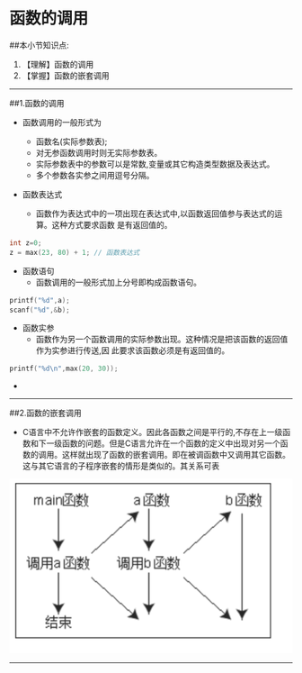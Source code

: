 # 函数的调用
##本小节知识点:
1. 【理解】函数的调用
2. 【掌握】函数的嵌套调用

---


##1.函数的调用
- 函数调用的一般形式为
    + 函数名(实际参数表);
    + 对无参函数调用时则无实际参数表。
    + 实际参数表中的参数可以是常数,变量或其它构造类型数据及表达式。
    + 多个参数各实参之间用逗号分隔。

- 函数表达式
    + 函数作为表达式中的一项出现在表达式中,以函数返回值参与表达式的运算。这种方式要求函数 是有返回值的。

```c
int z=0;
z = max(23, 80) + 1; // 函数表达式
```

- 函数语句
    + 函数调用的一般形式加上分号即构成函数语句。

```c
printf("%d",a);
scanf("%d",&b);
```

- 函数实参
    + 函数作为另一个函数调用的实际参数出现。这种情况是把该函数的返回值作为实参进行传送,因 此要求该函数必须是有返回值的。

```c
printf("%d\n",max(20, 30));
```

-
---


##2.函数的嵌套调用
- C语言中不允许作嵌套的函数定义。因此各函数之间是平行的,不存在上一级函数和下一级函数的问题。但是C语言允许在一个函数的定义中出现对另一个函数的调用。这样就出现了函数的嵌套调用。即在被调函数中又调用其它函数。这与其它语言的子程序嵌套的情形是类似的。其关系可表

![](./images/hsqt.png)

---


